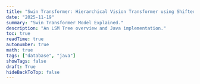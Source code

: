 ```yaml
---
title: "Swin Transformer: Hierarchical Vision Transformer using Shifted Windows"
date: "2025-11-19"
summary: "Swin Transformer Model Explained."
description: "An LSM Tree overview and Java implementation."
toc: true
readTime: true
autonumber: true
math: true
tags: ["database", "java"]
showTags: false
draft: True
hideBackToTop: false
---
```




